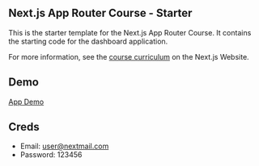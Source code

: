 ## Next.js App Router Course - Starter

This is the starter template for the Next.js App Router Course. It contains the starting code for the dashboard application.

For more information, see the [course curriculum](https://nextjs.org/learn) on the Next.js Website.


## Demo

[App Demo](https://next-dashboard-qkdf.vercel.app/dashboard)


## Creds

- Email: user@nextmail.com
- Password: 123456

